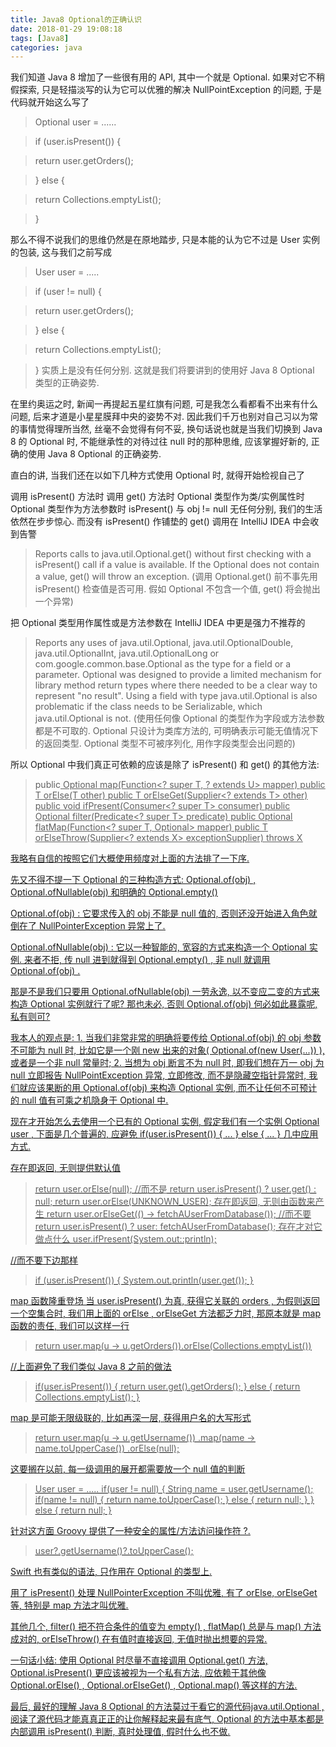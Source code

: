 ```yaml
---
title: Java8 Optional的正确认识
date: 2018-01-29 19:08:18
tags: [Java8]
categories: java
---
```

我们知道 Java 8 增加了一些很有用的 API, 其中一个就是 Optional. 如果对它不稍假探索, 只是轻描淡写的认为它可以优雅的解决 NullPointException 的问题, 于是代码就开始这么写了

<!--more-->

>Optional<User> user = ......

>if (user.isPresent()) {

>return user.getOrders();

>} else {

>return Collections.emptyList();

>}

那么不得不说我们的思维仍然是在原地踏步, 只是本能的认为它不过是 User 实例的包装, 这与我们之前写成

>User user = .....

>if (user != null) {

>return user.getOrders();

>} else {

>return Collections.emptyList();

>}
实质上是没有任何分别. 这就是我们将要讲到的使用好 Java 8 Optional 类型的正确姿势.

在里约奥运之时, 新闻一再提起五星红旗有问题, 可是我怎么看都看不出来有什么问题, 后来才道是小星星膜拜中央的姿势不对. 因此我们千万也别对自己习以为常的事情觉得理所当然, 丝毫不会觉得有何不妥, 换句话说也就是当我们切换到 Java 8 的 Optional 时, 不能继承性的对待过往 null 时的那种思维, 应该掌握好新的, 正确的使用 Java 8 Optional 的正确姿势.

直白的讲, 当我们还在以如下几种方式使用 Optional 时, 就得开始检视自己了

调用 isPresent()  方法时
调用 get()  方法时
Optional 类型作为类/实例属性时
Optional 类型作为方法参数时
isPresent() 与 obj != null 无任何分别, 我们的生活依然在步步惊心. 而没有 isPresent() 作铺垫的 get() 调用在 IntelliJ IDEA 中会收到告警

>Reports calls to java.util.Optional.get() without first checking with a isPresent() call if a value is available. If the Optional does not contain a value, get() will throw an exception. (调用 Optional.get() 前不事先用 isPresent() 检查值是否可用. 假如 Optional 不包含一个值, get() 将会抛出一个异常)

把 Optional 类型用作属性或是方法参数在 IntelliJ IDEA 中更是强力不推荐的

>Reports any uses of java.util.Optional<T>, java.util.OptionalDouble, java.util.OptionalInt, java.util.OptionalLong or com.google.common.base.Optional as the type for a field or a parameter. Optional was designed to provide a limited mechanism for library method return types where there needed to be a clear way to represent "no result". Using a field with type java.util.Optional is also problematic if the class needs to be Serializable, which java.util.Optional is not. (使用任何像 Optional 的类型作为字段或方法参数都是不可取的. Optional 只设计为类库方法的, 可明确表示可能无值情况下的返回类型. Optional 类型不可被序列化, 用作字段类型会出问题的)

所以 Optional 中我们真正可依赖的应该是除了 isPresent() 和 get() 的其他方法:

>public<U> Optional<U> map(Function<? super T, ? extends U> mapper)
public T orElse(T other)
public T orElseGet(Supplier<? extends T> other)
public void ifPresent(Consumer<? super T> consumer)
public Optional<T> filter(Predicate<? super T> predicate)
public<U> Optional<U> flatMap(Function<? super T, Optional<U>> mapper)
public <X extends Throwable> T orElseThrow(Supplier<? extends X> exceptionSupplier) throws X

我略有自信的按照它们大概使用频度对上面的方法排了一下序.

先又不得不提一下 Optional 的三种构造方式: Optional.of(obj) ,   Optional.ofNullable(obj) 和明确的 Optional.empty()

Optional.of(obj) : 它要求传入的 obj 不能是 null 值的, 否则还没开始进入角色就倒在了 NullPointerException 异常上了.

Optional.ofNullable(obj) : 它以一种智能的, 宽容的方式来构造一个 Optional 实例. 来者不拒, 传 null 进到就得到 Optional.empty() , 非 null 就调用 Optional.of(obj) .

那是不是我们只要用 Optional.ofNullable(obj) 一劳永逸, 以不变应二变的方式来构造 Optional 实例就行了呢? 那也未必, 否则 Optional.of(obj) 何必如此暴露呢, 私有则可?

我本人的观点是:  1. 当我们非常非常的明确将要传给 Optional.of(obj) 的 obj 参数不可能为 null 时, 比如它是一个刚 new 出来的对象( Optional.of(new User(...)) ), 或者是一个非 null 常量时;  2. 当想为 obj 断言不为 null 时, 即我们想在万一 obj 为 null 立即报告 NullPointException 异常, 立即修改, 而不是隐藏空指针异常时, 我们就应该果断的用 Optional.of(obj) 来构造 Optional 实例, 而不让任何不可预计的 null 值有可乘之机隐身于 Optional 中.

现在才开始怎么去使用一个已有的 Optional 实例, 假定我们有一个实例 Optional<User> user , 下面是几个普遍的, 应避免 if(user.isPresent()) { ... } else { ... } 几中应用方式.

存在即返回, 无则提供默认值
>return user.orElse(null);  //而不是 return user.isPresent() ? user.get() : null;
return user.orElse(UNKNOWN_USER);
存在即返回, 无则由函数来产生
return user.orElseGet(() -> fetchAUserFromDatabase()); //而不要 return user.isPresent() ? user: fetchAUserFromDatabase();
存在才对它做点什么
user.ifPresent(System.out::println);

//而不要下边那样
>if (user.isPresent()) {
  System.out.println(user.get());
}

map 函数隆重登场
当 user.isPresent() 为真, 获得它关联的 orders , 为假则返回一个空集合时, 我们用上面的 orElse , orElseGet 方法都乏力时, 那原本就是 map 函数的责任, 我们可以这样一行

>return user.map(u -> u.getOrders()).orElse(Collections.emptyList())

//上面避免了我们类似 Java 8 之前的做法
>if(user.isPresent()) {
  return user.get().getOrders();
} else {
  return Collections.emptyList();
}

map 是可能无限级联的, 比如再深一层, 获得用户名的大写形式

>return user.map(u -> u.getUsername())
           .map(name -> name.toUpperCase())
           .orElse(null);

这要搁在以前, 每一级调用的展开都需要放一个 null 值的判断

>User user = .....
if(user != null) {
  String name = user.getUsername();
  if(name != null) {
    return name.toUpperCase();
  } else {
    return null;
  }
} else {
  return null;
}

针对这方面 Groovy 提供了一种安全的属性/方法访问操作符 ?.

>user?.getUsername()?.toUpperCase();

Swift 也有类似的语法, 只作用在  Optional 的类型上.

用了 isPresent() 处理 NullPointerException 不叫优雅, 有了  orElse, orElseGet 等, 特别是 map 方法才叫优雅.

其他几个, filter() 把不符合条件的值变为 empty() ,   flatMap() 总是与 map() 方法成对的,   orElseThrow() 在有值时直接返回, 无值时抛出想要的异常.

一句话小结: 使用 Optional 时尽量不直接调用 Optional.get() 方法, Optional.isPresent() 更应该被视为一个私有方法, 应依赖于其他像 Optional.orElse() , Optional.orElseGet() , Optional.map() 等这样的方法.

最后, 最好的理解 Java 8 Optional 的方法莫过于看它的源代码java.util.Optional , 阅读了源代码才能真真正正的让你解释起来最有底气, Optional 的方法中基本都是内部调用   isPresent() 判断, 真时处理值, 假时什么也不做.